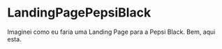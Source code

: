 # LandingPagePepsiBlack
Imaginei como eu faria uma Landing Page para a Pepsi Black. Bem, aqui esta.
